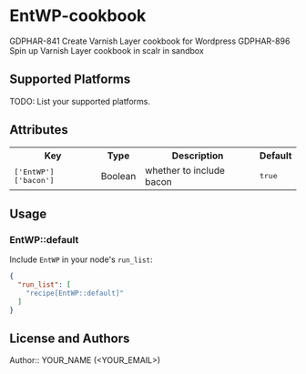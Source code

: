 # EntWP-cookbook

GDPHAR-841  Create Varnish Layer cookbook for Wordpress
GDPHAR-896	Spin up Varnish Layer cookbook in scalr in sandbox

## Supported Platforms

TODO: List your supported platforms.

## Attributes

<table>
  <tr>
    <th>Key</th>
    <th>Type</th>
    <th>Description</th>
    <th>Default</th>
  </tr>
  <tr>
    <td><tt>['EntWP']['bacon']</tt></td>
    <td>Boolean</td>
    <td>whether to include bacon</td>
    <td><tt>true</tt></td>
  </tr>
</table>

## Usage

### EntWP::default

Include `EntWP` in your node's `run_list`:

```json
{
  "run_list": [
    "recipe[EntWP::default]"
  ]
}
```

## License and Authors

Author:: YOUR_NAME (<YOUR_EMAIL>)
